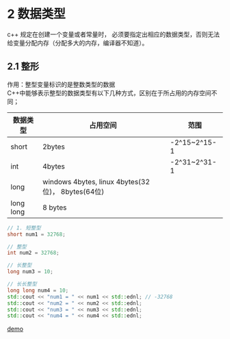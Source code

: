# 2 数据类型
c++ 规定在创建一个变量或者常量时， 必须要指定出相应的数据类型，否则无法给变量分配内存（分配多大的内存，编译器不知道）。

## 2.1 整形
作用：整型变量标识的是整数类型的数据    
C++中能够表示整型的数据类型有以下几种方式，区别在于所占用的内存空间不同；   

| 数据类型 | 占用空间 | 范围 |
|--------|-------|-------|
|short   | 2bytes | -2^15~2^15-1 |
int      |   4bytes | -2^31~2^31-1    |
long     |   windows 4bytes, linux 4bytes(32位)， 8bytes(64位) |  |
long long|   8 bytes |      |


```cpp
// 1. 短整型
short num1 = 32768;

// 整型
int num2 = 32768;

// 长整型
long num3 = 10;

// 长长整型
long long num4 = 10;
std::cout << "num1 = " << num1 << std::ednl; // -32768
std::cout << "num2 = " << num2 << std::ednl;
std::cout << "num3 = " << num3 << std::ednl;
std::cout << "num4 = " << num4 << std::ednl;
```
[demo](./code/08datatype.cpp)